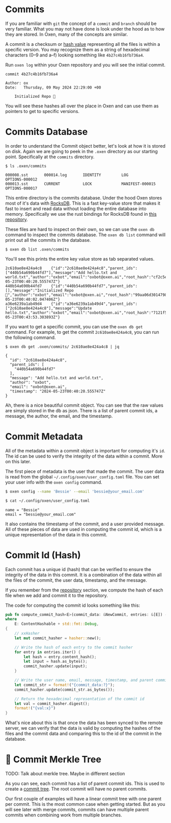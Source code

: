 # Commits

If you are familiar with `git` the concept of a `commit` and `branch` should be very familiar. What you may not have done is look under the hood as to how they are stored. In Oxen, many of the concepts are similar.

A commit is a checksum or [hash value](optimizations/hashing.md) representing all the files is within a specific version. You may recognize them as a string of hexadecimal characters  (0–9 and a–f) looking something like `4b27c4b16fb736a4`.

Run `oxen log` within your Oxen repository and you will see the initial commit.

```
commit 4b27c4b16fb736a4

Author: ox
Date:   Thursday, 09 May 2024 22:29:00 +00

    Initialized Repo 🐂
```

You will see these hashes all over the place in Oxen and can use them as pointers to get to specific versions.

# Commits Database

In order to understand the Commit object better, let's look at how it is stored on disk. Again we are going to peek in the `.oxen` directory as our starting point. Specifically at the `commits` directory.

```
$ ls .oxen/commits

000008.sst       000014.log       IDENTITY         LOG              OPTIONS-000012
000013.sst       CURRENT          LOCK             MANIFEST-000015  OPTIONS-000017
```

This entire directory is the commits database. Under the hood Oxen stores most of it's data with [RocksDB](https://rocksdb.org/). This is a fast key-value store that makes it fast to insert and read data without loading the entire database into memory. Specifically we use the rust bindings for RocksDB found in [this repository](https://docs.rs/rocksdb/latest/rocksdb/).

These files are hard to inspect on their own, so we can use the `oxen db` command to inspect the commits database. The `oxen db list` command will print out all the commits in the database.

```
$ oxen db list .oxen/commits
```

You'll see this prints the entire key value store as tab separated values.

```
2c610ae8e424a4c8	{"id":"2c610ae8e424a4c8","parent_ids":["440b54a690b44fd7"],"message":"Add hello.txt and world.txt","author":"oxbot","email":"oxbot@oxen.ai","root_hash":"cf2c5e5f057b589230654260d07fa7c3","timestamp":"2024-05-23T00:40:20.555747Z"}
440b54a690b44fd7	{"id":"440b54a690b44fd7","parent_ids":[],"message":"Initialized Repo 🐂","author":"oxbot","email":"oxbot@oxen.ai","root_hash":"99aa06d3014798d86001c324468d497f","timestamp":"2024-05-23T00:40:02.047406Z"}
a36e6239a1ab49d4	{"id":"a36e6239a1ab49d4","parent_ids":["2c610ae8e424a4c8"],"message":"Update hello.txt","author":"oxbot","email":"oxbot@oxen.ai","root_hash":"7121f5302a90ea338f129ca169a39739","timestamp":"2024-05-23T00:43:53.303893Z"}
```

If you want to get a specific commit, you can use the `oxen db get` command. For example, to get the commit `2c610ae8e424a4c8`, you can run the following command.

```
$ oxen db get .oxen/commits/ 2c610ae8e424a4c8 | jq
```

```
{
  "id": "2c610ae8e424a4c8",
  "parent_ids": [
    "440b54a690b44fd7"
  ],
  "message": "Add hello.txt and world.txt",
  "author": "oxbot",
  "email": "oxbot@oxen.ai",
  "timestamp": "2024-05-23T00:40:20.555747Z"
}
```

Ah, there is a nice beautiful commit object. You can see that the raw values are simply stored in the db as json. There is a list of parent commit ids, a message, the author, the email, and the timestamp.

# Commit Metadata

All of the metadata within a commit object is important for computing it's `id`. The id can be used to verify the integrity of the data within a commit. More on this later.

The first piece of metadata is the user that made the commit. The user data is read from the global `~/.config/oxen/user_config.toml` file. You can set your user info with the `oxen config` command.

```bash
$ oxen config --name 'Bessie' --email 'bessie@your_email.com'
```

```bash
$ cat ~/.config/oxen/user_config.toml
```

```
name = "Bessie"
email = "bessie@your_email.com"
```

It also contains the timestamp of the commit, and a user provided message. All of these pieces of data are used in computing the commit id, which is a unique representation of the data in this commit.

# Commit Id (Hash)

Each commit has a unique id (hash) that can be verified to ensure the integrity of the data in this commit. It is a combination of the data within all the files of the commit, the user data, timestamp, and the message.

If you remember from the [repository](/domains/repositories.md#content-addressable-file-system) section, we compute the hash of each file when we add and commit it to the repository.

The code for computing the commit id looks something like this:

```rust
pub fn compute_commit_hash<E>(commit_data: &NewCommit, entries: &[E]) -> String
where
    E: ContentHashable + std::fmt::Debug,
{
    // xxHasher
    let mut commit_hasher = hasher::new();

    // Write the hash of each entry to the commit hasher
    for entry in entries.iter() {
        let hash = entry.content_hash();
        let input = hash.as_bytes();
        commit_hasher.update(input);
    }

    // Write the user name, email, message, timestamp, and parent commit ids
    let commit_str = format!("{commit_data:?}");
    commit_hasher.update(commit_str.as_bytes());

    // Return the hexadecimal representation of the commit id
    let val = commit_hasher.digest();
    format!("{val:x}")
}
```

What's nice about this is that once the data has been synced to the remote server, we can verify that the data is valid by computing the hashes of the files and the commit data and comparing this to the id of the commit in the database.

# 🌲 Commit Merkle Tree

TODO: Talk about merkle tree. Maybe in different section

As you can see, each commit has a list of parent commit ids. This is used to create a [commit tree](https://en.wikipedia.org/wiki/Commit_tree). The root commit will have no parent commits.

Our first couple of examples will have a linear commit tree with one parent per commit. This is the most common case when getting started. But as you will see later with merge commits, commits can have multiple parent commits when combining work from multiple branches.
